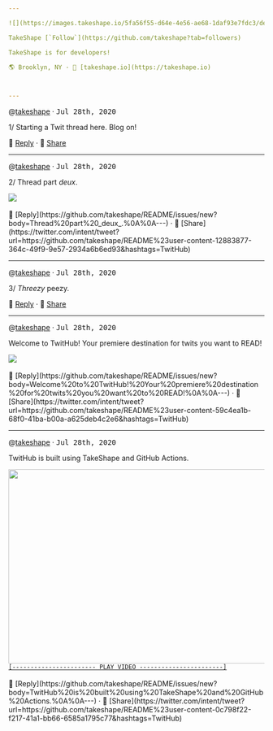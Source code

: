 ```yaml
---

![](https://images.takeshape.io/5fa56f55-d64e-4e56-ae68-1daf93e7fdc3/dev/109353a0-b3e1-4d61-ad63-508eac27fbd3/yoel-peterson-1105776-unsplash.jpg?auto=compress%2Cformat&amp;h=134&amp;mask=ellipse&amp;q=100&amp;w=134)

TakeShape [`Follow`](https://github.com/takeshape?tab=followers)

TakeShape is for developers!

🌎 Brooklyn, NY · 📠 [takeshape.io](https://takeshape.io)



---
```


<a name="12883877-364c-49f9-9e57-2934a6b6ed93"></a>
@[takeshape](https://github.com/takeshape) · <kbd>Jul 28th, 2020</kbd>

1/ Starting a Twit thread here. Blog on!

💬 [Reply](https://github.com/takeshape/README/issues/new?body=Starting%20a%20Twit%20thread%20here.%20Blog%20on!%0A%0A---) · 👏 [Share](https://twitter.com/intent/tweet?url=https://github.com/takeshape/README%23user-content-12883877-364c-49f9-9e57-2934a6b6ed93&hashtags=TwitHub)

---

<a name="12883877-364c-49f9-9e57-2934a6b6ed93"></a>
@[takeshape](https://github.com/takeshape) · <kbd>Jul 28th, 2020</kbd>

2/ Thread part _deux_.

<a href="https://images.takeshape.io/b9b1f9b0-313e-45d7-a92d-42dbbdec5dd0/dev/6a160dae-113f-43ad-9516-dcc68a35339b/220px-Hot_Shots_part_deux.jpg?auto=compress%2Cformat" alt="" rel="noopener noreferrer">
  <img src="https://images.takeshape.io/b9b1f9b0-313e-45d7-a92d-42dbbdec5dd0/dev/6a160dae-113f-43ad-9516-dcc68a35339b/220px-Hot_Shots_part_deux.jpg?auto=compress%2Cformat&amp;crop=faces%2Centropy&amp;fit=crop&amp;h=288&amp;q=100&amp;w=510"/>
</a><br /><br />💬 [Reply](https://github.com/takeshape/README/issues/new?body=Thread%20part%20_deux_.%0A%0A---) · 👏 [Share](https://twitter.com/intent/tweet?url=https://github.com/takeshape/README%23user-content-12883877-364c-49f9-9e57-2934a6b6ed93&hashtags=TwitHub)

---

<a name="12883877-364c-49f9-9e57-2934a6b6ed93"></a>
@[takeshape](https://github.com/takeshape) · <kbd>Jul 28th, 2020</kbd>

3/ *Threezy* peezy.

💬 [Reply](https://github.com/takeshape/README/issues/new?body=*Threezy*%20peezy.%0A%0A---) · 👏 [Share](https://twitter.com/intent/tweet?url=https://github.com/takeshape/README%23user-content-12883877-364c-49f9-9e57-2934a6b6ed93&hashtags=TwitHub)

---

<a name="59c4ea1b-68f0-41ba-b00a-a625deb4c2e6"></a>
@[takeshape](https://github.com/takeshape) · <kbd>Jul 28th, 2020</kbd>

Welcome to TwitHub! Your premiere destination for twits you want to READ!

<a href="https://images.takeshape.io/5fa56f55-d64e-4e56-ae68-1daf93e7fdc3/dev/84750f63-fb7a-4789-af52-1439fab79234/marion-michele-330691-unsplash.jpg?auto=compress%2Cformat" alt="alt text" rel="noopener noreferrer">
  <img src="https://images.takeshape.io/5fa56f55-d64e-4e56-ae68-1daf93e7fdc3/dev/84750f63-fb7a-4789-af52-1439fab79234/marion-michele-330691-unsplash.jpg?auto=compress%2Cformat&amp;crop=faces%2Centropy&amp;fit=crop&amp;h=288&amp;q=100&amp;w=510"/>
</a><br /><br />💬 [Reply](https://github.com/takeshape/README/issues/new?body=Welcome%20to%20TwitHub!%20Your%20premiere%20destination%20for%20twits%20you%20want%20to%20READ!%0A%0A---) · 👏 [Share](https://twitter.com/intent/tweet?url=https://github.com/takeshape/README%23user-content-59c4ea1b-68f0-41ba-b00a-a625deb4c2e6&hashtags=TwitHub)

---

<a name="0c798f22-f217-41a1-bb66-6585a1795c77"></a>
@[takeshape](https://github.com/takeshape) · <kbd>Jul 28th, 2020</kbd>

TwitHub is built using TakeShape and GitHub Actions.


<a href="https://www.youtube.com/watch?v=z7_pVrIshxA&amp;feature=emb_title" rel="noopener noreferrer" target= "_blank">
  <img src="http://img.youtube.com/vi/z7_pVrIshxA/0.jpg" width="510" height="382"/><br />
  <code>[----------------------- PLAY VIDEO -----------------------]</code>
</a><br /><br />💬 [Reply](https://github.com/takeshape/README/issues/new?body=TwitHub%20is%20built%20using%20TakeShape%20and%20GitHub%20Actions.%0A%0A---) · 👏 [Share](https://twitter.com/intent/tweet?url=https://github.com/takeshape/README%23user-content-0c798f22-f217-41a1-bb66-6585a1795c77&hashtags=TwitHub)